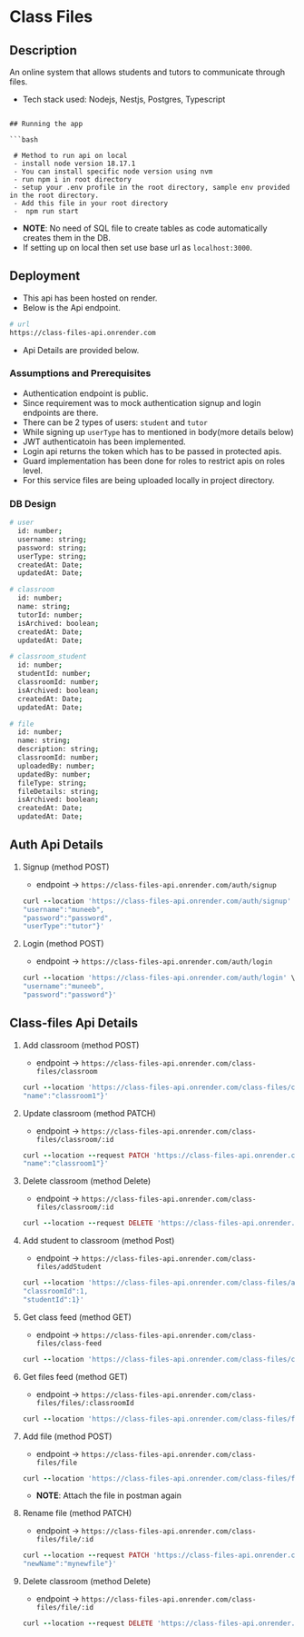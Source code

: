 # Class Files

## Description

An online system that allows students and tutors to
communicate through files.

- Tech stack used: Nodejs, Nestjs, Postgres, Typescript

````

## Running the app

```bash

 # Method to run api on local
 - install node version 18.17.1
 - You can install specific node version using nvm
 - run npm i in root directory
 - setup your .env profile in the root directory, sample env provided in the root directory.
 - Add this file in your root directory
 -  npm run start
````

- **NOTE**: No need of SQL file to create tables as code automatically creates them in the DB.
- If setting up on local then set use base url as `localhost:3000`.

## Deployment

- This api has been hosted on render.
- Below is the Api endpoint.

```bash
# url
https://class-files-api.onrender.com
```

- Api Details are provided below.

### Assumptions and Prerequisites

- Authentication endpoint is public.
- Since requirement was to mock authentication signup and login endpoints are there.
- There can be 2 types of users: `student` and `tutor`
- While signing up `userType` has to mentioned in body(more details below)
- JWT authenticatoin has been implemented.
- Login api returns the token which has to be passed in protected apis.
- Guard implementation has been done for roles to restrict apis on roles level.
- For this service files are being uploaded locally in project directory.

### DB Design

```bash
# user
  id: number;
  username: string;
  password: string;
  userType: string;
  createdAt: Date;
  updatedAt: Date;

# classroom
  id: number;
  name: string;
  tutorId: number;
  isArchived: boolean;
  createdAt: Date;
  updatedAt: Date;

# classroom_student
  id: number;
  studentId: number;
  classroomId: number;
  isArchived: boolean;
  createdAt: Date;
  updatedAt: Date;

# file
  id: number;
  name: string;
  description: string;
  classroomId: number;
  uploadedBy: number;
  updatedBy: number;
  fileType: string;
  fileDetails: string;
  isArchived: boolean;
  createdAt: Date;
  updatedAt: Date;
```

## Auth Api Details

1.  Signup (method POST)

    - endpoint -> `https://class-files-api.onrender.com/auth/signup`

    ```ruby
    curl --location 'https://class-files-api.onrender.com/auth/signup' \--header 'Content-Type: application/json' \--data '{
    "username":"muneeb",
    "password":"password",
    "userType":"tutor"}'
    ```

2.  Login (method POST)

    - endpoint -> `https://class-files-api.onrender.com/auth/login`

    ```ruby
    curl --location 'https://class-files-api.onrender.com/auth/login' \--header 'Content-Type: application/json' \--data '{
    "username":"muneeb",
    "password":"password"}'
    ```

## Class-files Api Details

1.  Add classroom (method POST)

    - endpoint -> `https://class-files-api.onrender.com/class-files/classroom`

    ```ruby
    curl --location 'https://class-files-api.onrender.com/class-files/classroom' \--header 'Content-Type: application/json' \--header 'Authorization: Bearer eyJhbGciOiJIUzI1NiIsInR5cCI6IkpXVCJ9.eyJ1c2VybmFtZSI6Im11bmVlYiIsInVzZXJJZCI6MiwidXNlclR5cGUiOiJ0dXRvciIsImlhdCI6MTY5NDcyMjM1MSwiZXhwIjoxNjk0NzQwMzUxfQ.TDT8JyGaetrLbym1lLsKTc58oI8z_Qh2iKe7NuRWQhA' \--data '{
    "name":"classroom1"}'
    ```

2.  Update classroom (method PATCH)
    - endpoint -> `https://class-files-api.onrender.com/class-files/classroom/:id`
    ```ruby
    curl --location --request PATCH 'https://class-files-api.onrender.com/class-files/classroom/1' \--header 'Content-Type: application/json' \--header 'Authorization: Bearer eyJhbGciOiJIUzI1NiIsInR5cCI6IkpXVCJ9.eyJ1c2VybmFtZSI6Im11bmVlYiIsInVzZXJJZCI6MSwidXNlclR5cGUiOiJ0dXRvciIsImlhdCI6MTY5NDYxNjMwOCwiZXhwIjoxNjk0NjM0MzA4fQ.HTX4o8pnFr2_VUxJ8ef2QiCO96R501xQy8y1PWGnQP0' \--data '{
    "name":"classroom1"}'
    ```
3.  Delete classroom (method Delete)

    - endpoint -> `https://class-files-api.onrender.com/class-files/classroom/:id`

    ```ruby
    curl --location --request DELETE 'https://class-files-api.onrender.com/class-files/classroom/1' \--header 'Content-Type: application/json' \--header 'Authorization: Bearer eyJhbGciOiJIUzI1NiIsInR5cCI6IkpXVCJ9.eyJ1c2VybmFtZSI6Im11bmVlYiBzdHVkZW50IiwidXNlcklkIjozLCJ1c2VyVHlwZSI6InN0dWRlbnQiLCJpYXQiOjE2OTQ2MzExNTksImV4cCI6MTY5NDY0OTE1OX0.874W8GkX2JDIcrcw3J6kOun6yIPcBLKsocv6GUye3N8'
    ```

4.  Add student to classroom (method Post)

    - endpoint -> `https://class-files-api.onrender.com/class-files/addStudent`

    ```ruby
    curl --location 'https://class-files-api.onrender.com/class-files/addStudent' \--header 'Content-Type: application/json' \--header 'Authorization: Bearer eyJhbGciOiJIUzI1NiIsInR5cCI6IkpXVCJ9.eyJ1c2VybmFtZSI6Im11bmVlYiIsInVzZXJJZCI6MSwidXNlclR5cGUiOiJ0dXRvciIsImlhdCI6MTY5NDYxNjMwOCwiZXhwIjoxNjk0NjM0MzA4fQ.HTX4o8pnFr2_VUxJ8ef2QiCO96R501xQy8y1PWGnQP0' \--data '{
    "classroomId":1,
    "studentId":1}'
    ```

5.  Get class feed (method GET)

    - endpoint -> `https://class-files-api.onrender.com/class-files/class-feed`

    ```ruby
    curl --location 'https://class-files-api.onrender.com/class-files/class-feed' \--header 'Authorization: Bearer eyJhbGciOiJIUzI1NiIsInR5cCI6IkpXVCJ9.eyJ1c2VybmFtZSI6Im11bmVlYiBzdHVkZW50IiwidXNlcklkIjozLCJ1c2VyVHlwZSI6InN0dWRlbnQiLCJpYXQiOjE2OTQ2MzExNTksImV4cCI6MTY5NDY0OTE1OX0.874W8GkX2JDIcrcw3J6kOun6yIPcBLKsocv6GUye3N8'
    ```

6.  Get files feed (method GET)

    - endpoint -> `https://class-files-api.onrender.com/class-files/files/:classroomId`

    ```ruby
    curl --location 'https://class-files-api.onrender.com/class-files/files/1' \--header 'Authorization: Bearer eyJhbGciOiJIUzI1NiIsInR5cCI6IkpXVCJ9.eyJ1c2VybmFtZSI6Im11bmVlYiIsInVzZXJJZCI6MiwidXNlclR5cGUiOiJ0dXRvciIsImlhdCI6MTY5NDcyMjM1MSwiZXhwIjoxNjk0NzQwMzUxfQ.TDT8JyGaetrLbym1lLsKTc58oI8z_Qh2iKe7NuRWQhA'
    ```

7.  Add file (method POST)

    - endpoint -> `https://class-files-api.onrender.com/class-files/file`

    ```ruby
    curl --location 'https://class-files-api.onrender.com/class-files/file' \--header 'Authorization: Bearer eyJhbGciOiJIUzI1NiIsInR5cCI6IkpXVCJ9.eyJ1c2VybmFtZSI6Im11bmVlYiIsInVzZXJJZCI6MiwidXNlclR5cGUiOiJ0dXRvciIsImlhdCI6MTY5NDcyMjM1MSwiZXhwIjoxNjk0NzQwMzUxfQ.TDT8JyGaetrLbym1lLsKTc58oI8z_Qh2iKe7NuRWQhA' \--form 'file=@"/Users/muneebadil/Downloads/file_example_MP3_700KB.mp3"' \--form 'name="myMusic"' \--form 'description="description"' \--form 'classroomId="1"' \--form 'fileType="audio"' \--form 'fileDetails="file detail"'
    ```

    - **NOTE**: Attach the file in postman again

8.  Rename file (method PATCH)

    - endpoint -> `https://class-files-api.onrender.com/class-files/file/:id`

    ```ruby
    curl --location --request PATCH 'https://class-files-api.onrender.com/class-files/file/2' \--header 'Authorization: Bearer eyJhbGciOiJIUzI1NiIsInR5cCI6IkpXVCJ9.eyJ1c2VybmFtZSI6Im11bmVlYiIsInVzZXJJZCI6MSwidXNlclR5cGUiOiJ0dXRvciIsImlhdCI6MTY5NDYyNzQwMywiZXhwIjoxNjk0NjQ1NDAzfQ.V4rO91fWQCCF0W2UpC23y9KQBApTtE2xdbaIXGr_RY8' \--header 'Content-Type: application/json' \--data '{
    "newName":"mynewfile"}'
    ```

9.  Delete classroom (method Delete)
    - endpoint -> `https://class-files-api.onrender.com/class-files/file/:id`
    ```ruby
    curl --location --request DELETE 'https://class-files-api.onrender.com/class-files/file/2' \--header 'Authorization: Bearer eyJhbGciOiJIUzI1NiIsInR5cCI6IkpXVCJ9.eyJ1c2VybmFtZSI6Im11bmVlYiIsInVzZXJJZCI6MSwidXNlclR5cGUiOiJ0dXRvciIsImlhdCI6MTY5NDYyNzQwMywiZXhwIjoxNjk0NjQ1NDAzfQ.V4rO91fWQCCF0W2UpC23y9KQBApTtE2xdbaIXGr_RY8' \--header 'Content-Type: application/json'
    ```
